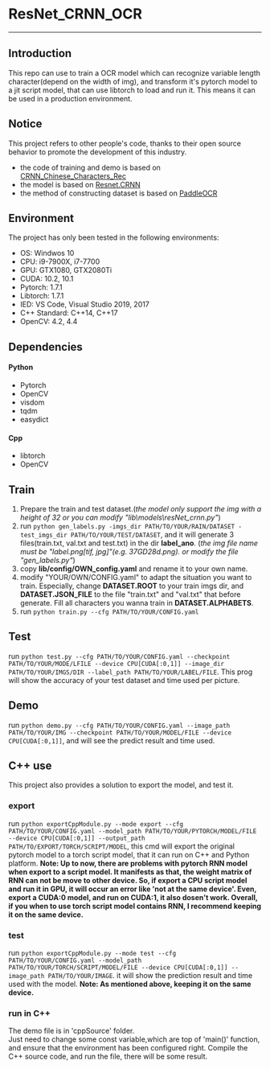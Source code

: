 # ResNet_CRNN_OCR
-------------------------------

## Introduction
This repo can use to train a OCR model which can recognize variable length character(depend on the width of img), and transform it's pytorch model to a jit script model, that can use libtorch to load and run it. This means it can be used in a production environment.

## Notice
This project refers to other people's code, thanks to their open source behavior to promote the development of this industry.  

+ the code of training and demo is based on [CRNN_Chinese_Characters_Rec](https://github.com/Sierkinhane/CRNN_Chinese_Characters_Rec)  
+ the model is based on [Resnet.CRNN](https://github.com/zamling/Resnet.CRNN)
+ the method of constructing dataset is based on [PaddleOCR](https://github.com/PaddlePaddle/PaddleOCR)

## Environment

The project has only been tested in the following environments:
+ OS: Windwos 10
+ CPU: i9-7900X, i7-7700
+ GPU: GTX1080, GTX2080Ti
+ CUDA: 10.2, 10.1
+ Pytorch: 1.7.1
+ Libtorch: 1.7.1
+ IED: VS Code, Visual Studio 2019, 2017
+ C++ Standard: C++14, C++17
+ OpenCV: 4.2, 4.4

## Dependencies

#### Python
+ Pytorch
+ OpenCV
+ visdom
+ tqdm
+ easydict
#### Cpp
+ libtorch
+ OpenCV

## Train
1. Prepare the train and test dataset.(*the model only support the img with a height of 32 or you can modify "lib\models\resNet_crnn.py"*)
2. run `python gen_labels.py -imgs_dir PATH/TO/YOUR/RAIN/DATASET -test_imgs_dir PATH/TO/YOUR/TEST/DATASET`, and it will generate 3 files(train.txt, val.txt and test.txt) in the dir **label_ano**. (*the img file name must be "label.png[tif, jpg]"(e.g. 37GD28d.png). or modify the file "gen_labels.py"*)
3. copy **lib/config/OWN_config.yaml** and rename it to your own name.
4. modify "YOUR/OWN/CONFIG.yaml" to adapt the situation you want to train. Especially, change **DATASET.ROOT** to your train imgs dir, and **DATASET.JSON_FILE** to the file "train.txt" and "val.txt" that before generate. Fill all characters you wanna train in **DATASET.ALPHABETS**.
5. run `python train.py --cfg PATH/TO/YOUR/CONFIG.yaml`

## Test
run `python test.py --cfg PATH/TO/YOUR/CONFIG.yaml --checkpoint PATH/TO/YOUR/MODE/LFILE --device CPU[CUDA[:0,1]] --image_dir PATH/TO/YOUR/IMGS/DIR --label_path PATH/TO/YOUR/LABEL/FILE`. This prog will show the accuracy of your test dataset and time used per picture.

## Demo
run `python demo.py --cfg PATH/TO/YOUR/CONFIG.yaml --image_path PATH/TO/YOUR/IMG --checkpoint PATH/TO/YOUR/MODEL/FILE --device CPU[CUDA[:0,1]]`, and will see the predict result and time used.

## C++ use
This project also provides a solution to export the model, and test it.

### export
run `python exportCppModule.py --mode export --cfg PATH/TO/YOUR/CONFIG.yaml --model_path PATH/TO/YOUR/PYTORCH/MODEL/FILE --device CPU[CUDA[:0,1]] --output_path PATH/TO/EXPORT/TORCH/SCRIPT/MODEL`, this cmd will export the original pytorch model to a torch script model, that it can run on C++ and Python platform. **Note: Up to now, there are problems with pytorch RNN model when export to a script model. It manifests as that, the weight matrix of RNN can not be move to other device. So, if export a CPU script model and run it in GPU, it will occur an error like 'not at the same device'. Even, export a CUDA:0 model, and run on CUDA:1, it also dosen't work. Overall, if you when to use torch script model contains RNN, I recommend keeping it on the same device.**

### test
run `python exportCppModule.py --mode test --cfg PATH/TO/YOUR/CONFIG.yaml --model_path PATH/TO/YOUR/TORCH/SCRIPT/MODEL/FILE --device CPU[CUDA[:0,1]] --image_path PATH/TO/YOUR/IMAGE`. it will show the prediction result and time used with the model. **Note: As mentioned above, keeping it on the same device.**

### run in C++
The demo file is in 'cppSource' folder.  
Just need to change some const variable,which are top of 'main()' function, and ensure that the environment has been configured right. Compile the C++ source code, and run the file, there will be some result.